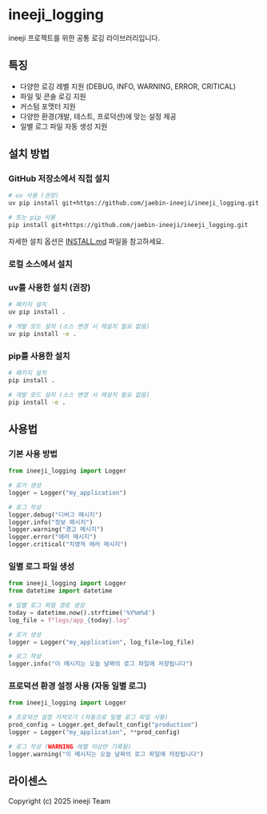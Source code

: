 # ineeji_logging

ineeji 프로젝트를 위한 공통 로깅 라이브러리입니다.

## 특징

- 다양한 로깅 레벨 지원 (DEBUG, INFO, WARNING, ERROR, CRITICAL)
- 파일 및 콘솔 로깅 지원
- 커스텀 포맷터 지원
- 다양한 환경(개발, 테스트, 프로덕션)에 맞는 설정 제공
- 일별 로그 파일 자동 생성 지원

## 설치 방법

### GitHub 저장소에서 직접 설치

```bash
# uv 사용 (권장)
uv pip install git+https://github.com/jaebin-ineeji/ineeji_logging.git

# 또는 pip 사용
pip install git+https://github.com/jaebin-ineeji/ineeji_logging.git
```

자세한 설치 옵션은 [INSTALL.md](INSTALL.md) 파일을 참고하세요.

### 로컬 소스에서 설치

### uv를 사용한 설치 (권장)

```bash
# 패키지 설치
uv pip install .

# 개발 모드 설치 (소스 변경 시 재설치 필요 없음)
uv pip install -e .
```

### pip를 사용한 설치

```bash
# 패키지 설치
pip install .

# 개발 모드 설치 (소스 변경 시 재설치 필요 없음)
pip install -e .
```

## 사용법

### 기본 사용 방법
```python
from ineeji_logging import Logger

# 로거 생성
logger = Logger("my_application")

# 로그 작성
logger.debug("디버그 메시지")
logger.info("정보 메시지")
logger.warning("경고 메시지")
logger.error("에러 메시지")
logger.critical("치명적 에러 메시지")
```

### 일별 로그 파일 생성
```python
from ineeji_logging import Logger
from datetime import datetime

# 일별 로그 파일 경로 생성
today = datetime.now().strftime('%Y%m%d')
log_file = f"logs/app_{today}.log"

# 로거 생성
logger = Logger("my_application", log_file=log_file)

# 로그 작성
logger.info("이 메시지는 오늘 날짜의 로그 파일에 저장됩니다")
```

### 프로덕션 환경 설정 사용 (자동 일별 로그)
```python
from ineeji_logging import Logger

# 프로덕션 설정 가져오기 (자동으로 일별 로그 파일 사용)
prod_config = Logger.get_default_config("production")
logger = Logger("my_application", **prod_config)

# 로그 작성 (WARNING 레벨 이상만 기록됨)
logger.warning("이 메시지는 오늘 날짜의 로그 파일에 저장됩니다")
```

## 라이센스

Copyright (c) 2025 ineeji Team 